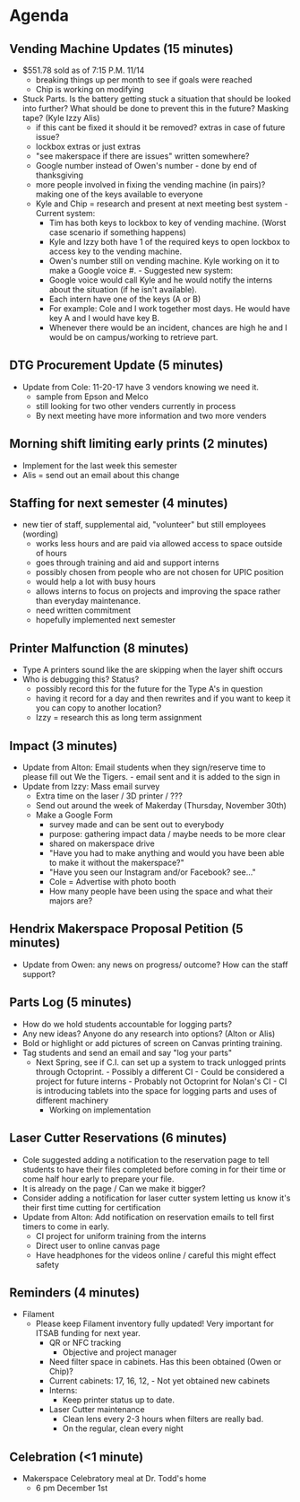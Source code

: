 # Agenda

## Vending Machine Updates (15 minutes)
  - $551.78 sold as of 7:15 P.M. 11/14
      -  breaking things up per month to see if goals were reached
      -  Chip is working on modifying
  - Stuck Parts. Is the battery getting stuck a situation that should be looked into further? What should be done to prevent this in the future? Masking tape? (Kyle Izzy Alis)
      -  if this cant be fixed it should it be removed? extras in case of future issue?
      -  lockbox extras or just extras
      -  "see makerspace if there are issues" written somewhere?
      -  Google number instead of Owen's number - done by end of thanksgiving
      -  more people involved in fixing the vending machine (in pairs)? making one of the keys available to everyone
      -  Kyle and Chip = research and present at next meeting best system
        - Current system:
          - Tim has both keys to lockbox to key of vending machine. (Worst case scenario if something happens)
          - Kyle and Izzy both have 1 of the required keys to open lockbox to access key to the vending machine.
          - Owen's number still on vending machine. Kyle working on it to make a Google voice #.
        - Suggested new system:
          - Google voice would call Kyle and he would notify the interns about the situation (if he isn't available).
          - Each intern have one of the keys (A or B)
          - For example: Cole and I work together most days. He would have key A and I would have key B.
          - Whenever there would be an incident, chances are high he and I would be on campus/working to retrieve part.


## DTG Procurement Update (5 minutes)
  - Update from Cole: 11-20-17 have 3 vendors knowing we need it.
      -  sample from Epson and Melco
      -  still looking for two other venders currently in process
      -  By next meeting have more information and two more venders


## Morning shift limiting early prints (2 minutes)
- Implement for the last week this semester
- Alis = send out an email about this change


## Staffing for next semester (4 minutes)
  - new tier of staff, supplemental aid, "volunteer" but still employees (wording)
     -  works less hours and are paid via allowed access to space outside of hours
     -  goes through training and aid and support interns
     -  possibly chosen from people who are not chosen for UPIC position
     -  would help a lot with busy hours
     -  allows interns to focus on projects and improving the space rather than everyday maintenance.
     -  need written commitment
     -  hopefully implemented next semester


## Printer Malfunction (8 minutes)
  - Type A printers sound like the are skipping when the layer shift occurs
  - Who is debugging this? Status?
     -  possibly record this for the future for the Type A's in question
     -  having it record for a day and then rewrites and if you want to keep it you can copy to another location?
     -  Izzy = research this as long term assignment


## Impact (3 minutes)
 - Update from Alton: Email students when they sign/reserve time to please fill out We the Tigers.
         -  email sent and it is added to the sign in
 - Update from Izzy: Mass email survey
    -  Extra time on the laser / 3D printer / ???
    -  Send out around the week of Makerday (Thursday, November 30th)
    -  Make a Google Form
       -   survey made and can be sent out to everybody
       -   purpose: gathering impact data / maybe needs to be more clear
       -   shared on makerspace drive
       -   "Have you had to make anything and would you have been able to make it without the makerspace?"
       -   "Have you seen our Instagram and/or Facebook? see..."
       -   Cole = Advertise with photo booth
       -   How many people have been using the space and what their majors are?


## Hendrix Makerspace Proposal Petition (5 minutes)
  - Update from Owen: any news on progress/ outcome? How can the staff support?


## Parts Log (5 minutes)
  - How do we hold students accountable for logging parts?
  - Any new ideas? Anyone do any research into options? (Alton or Alis)
  -  Bold or highlight or add pictures of screen on Canvas printing training.
   -  Tag students and send an email and say "log your parts"
       -   Next Spring, see if C.I. can set up a system to track unlogged prints through Octoprint.
          - Possibly a different CI
          -   Could be considered a project for future interns
          -   Probably not Octoprint for Nolan's CI
          -   CI is introducing tablets into the space for logging parts and uses of different machinery
            -   Working on implementation


## Laser Cutter Reservations (6 minutes)
  - Cole suggested adding a notification to the reservation page to tell students to have their files completed before coming in for their time or come half hour early to prepare your file.
  - It is already on the page / Can we make it bigger?
  - Consider adding a notification for laser cutter system letting us know it's their first time cutting for certification
  - Update from Alton: Add notification on reservation emails to tell first timers to come in early.
       -   CI project for uniform training from the interns
       -   Direct user to online canvas page
       -   Have headphones for the videos online / careful this might effect safety

## Reminders (4 minutes)
  - Filament
    -  Please keep Filament inventory fully updated! Very important for ITSAB funding for next year.
       -  QR or NFC tracking
           -  Objective and project manager
       -  Need filter space in cabinets. Has this been obtained (Owen or Chip)?
         -  Current cabinets: 17, 16, 12,
           -  Not yet obtained new cabinets
       - Interns:
         -  Keep printer status up to date.
       - Laser Cutter maintenance
         -  Clean lens every 2-3 hours when filters are really bad.
         -  On the regular, clean every night


## Celebration (<1 minute)
   -  Makerspace Celebratory meal at Dr. Todd's home
      - 6 pm December 1st
